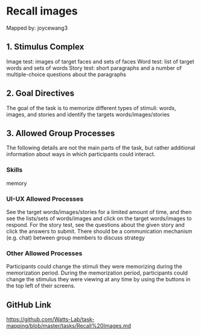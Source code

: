 # Recall images

Mapped by: joycewang3 

## 1. Stimulus Complex 
Image test: images of target faces and sets of faces
Word test: list of target words and sets of words 
Story test: short paragraphs and a number of multiple-choice questions about the paragraphs

## 2. Goal Directives 
The goal of the task is to memorize different types of stimuli: words, images, and stories and identify the targets words/images/stories

## 3. Allowed Group Processes 
The following details are not the main parts of the task, but rather additional information about ways in which participants could interact.

### Skills 
memory

### UI-UX Allowed Processes
See the target words/images/stories for a limited amount of time, and then see the lists/sets of words/images and click on the target words/images to respond. For the story test, see the questions about the given story and click the answers to submit. There should be a communication mechanism (e.g. chat) between group members to discuss strategy

### Other Allowed Processes
Participants could change the stimuli they were memorizing during the memorization period. During the memorization period, participants could change the stimulus they were viewing at any time by using the buttons in the top left of their screens.

## GitHub Link 
https://github.com/Watts-Lab/task-mapping/blob/master/tasks/Recall%20Images.md